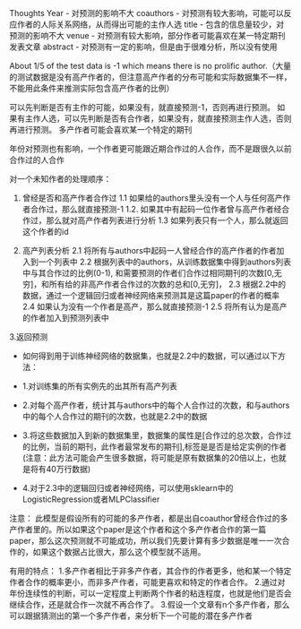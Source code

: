 Thoughts
Year - 对预测的影响不大
coauthors - 对预测有较大影响，可能可以反应作者的人际关系网络，从而得出可能的主作人选
title - 包含的信息量较少，对预测的影响不大
venue - 对预测有较大影响，部分作者可能喜欢在某一特定期刊发表文章
abstract - 对预测有一定的影响，但是由于很难分析，所以没有使用

About 1/5 of the test data is -1 which means there is no prolific author.（大量的测试数据是没有高产作者的，但注意高产作者的分布可能和实际数据集不一样，不能用此条件来推测实际包含高产作者的比例）

可以先判断是否有主作的可能，如果没有，就直接预测-1，否则再进行预测。
如果有主作人选，可以先判断是否有合作者，如果没有，就直接预测主作人选，否则再进行预测。
多产作者可能会喜欢某一个特定的期刊

年份对预测也有影响，一个作者更可能跟近期合作过的人合作，而不是跟很久以前合作过的人合作

对一个未知作者的处理顺序：
1. 曾经是否和高产作者合作过
1.1 如果给的authors里头没有一个人与任何高产作者合作过，那么就直接预测-1
1.2. 如果其中有起码一位作者曾与高产作者经合作过，那么就对高产作者列表进行分析
1.3 如果列表只有一个人，那么就返回这个作者的id

2. 高产列表分析
2.1 将所有与authors中起码一人曾经合作的高产作者的作者加入到一个列表中
2.2 根据列表中的authors，从训练数据集中得到authors列表中与其合作过的比例(0-1), 和需要预测的作者们合作过相同期刊的次数[0,无穷]，和所有给的非高产作者合作过的次数的总和[0,无穷]，
2.3 根据2.2中的数据，通过一个逻辑回归或者神经网络来预测其是这篇paper的作者的概率
2.4 如果认为没有一个作者是高产，那么就直接预测-1
2.5 将所有认为是高产的作者加入到预测列表中

3.返回预测

- 如何得到用于训练神经网络的数据集，也就是2.2中的数据，可以通过以下方法：
- 1.对训练集的所有实例先的出其所有高产列表
- 2.对每个高产作者，统计其与authors中的每个人合作过的次数，和与authors中的每个人合作过的期刊的次数，也就是2.2中的数据
- 3.将这些数据加入到新的数据集里，数据集的属性是[合作过的总次数，合作过的比例，当前的期刊，此作者最常发布的期刊],标签是是否是给定实例的作者 (注意：此方法可能会产生很多数据，将可能是原有数据集的20倍以上，也就是将有40万行数据)

- 4.对于2.3中的逻辑回归或者神经网络，可以使用sklearn中的LogisticRegression或者MLPClassifier

注意：
此模型是假设所有的可能的多产作者，都是出自coauthor曾经合作过的多产作者里的。所以如果这个paper是这个作者和这个多产作者合作的第一篇paper，那么这次预测就不可能成功，所以我们先要计算有多少数据是唯一一次合作的，如果这个数据占比很大，那么这个模型就不适用。


有用的特点：
1.多产作者相比于非多产作者，其合作的作者更多，他和某一个特定作者合作的概率更小，而非多产作者，可能更喜欢和特定的作者合作。
2.通过对年份连续性的判断，可以一定程度上判断两个作者的粘连程度，也就是他们是否会继续合作，还是就合作一次就不再合作了。
3.假设一个文章有n个多产作者，那么可以跟据猜测出的第一个多产作者，来分析下一个可能的潜在多产作者